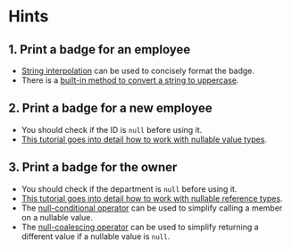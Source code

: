 # Hints

## 1. Print a badge for an employee

- [String interpolation][string-interpolation] can be used to concisely format the badge.
- There is a [built-in method to convert a string to uppercase][toupper].

## 2. Print a badge for a new employee

- You should check if the ID is `null` before using it.
- [This tutorial goes into detail how to work with nullable value types][nullable-types-tutorial].

## 3. Print a badge for the owner

- You should check if the department is `null` before using it.
- [This tutorial goes into detail how to work with nullable reference types][nullable-reference-types-tutorial].
- The [null-conditional operator][null-conditional-operator] can be used to simplify calling a member on a nullable value.
- The [null-coalescing operator][null-coalescing-operator] can be used to simplify returning a different value if a nullable value is `null`.

[string-interpolation]: https://csharp.net-tutorials.com/operators/the-string-interpolation-operator/
[null-coalescing-operator]: https://csharp.net-tutorials.com/operators/the-null-coalescing-operator/
[null-conditional-operator]: https://docs.microsoft.com/en-us/dotnet/csharp/language-reference/operators/conditional-operator
[nullable-types-tutorial]: https://csharp.net-tutorials.com/data-types/nullable-types/
[nullable-reference-types-tutorial]: https://docs.microsoft.com/en-us/archive/msdn-magazine/2018/february/essential-net-csharp-8-0-and-nullable-reference-types
[toupper]: https://docs.microsoft.com/en-us/dotnet/api/system.string.toupper?view=netcore-3.1